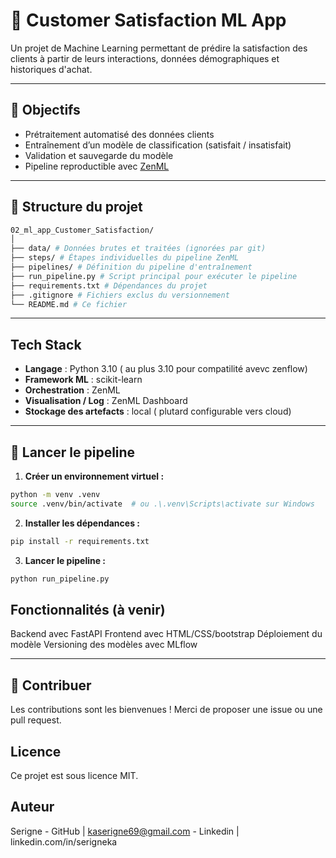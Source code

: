 # 🧠 Customer Satisfaction ML App

Un projet de Machine Learning permettant de prédire la satisfaction des clients à partir de leurs interactions, données démographiques et historiques d'achat.

---

## 📌 Objectifs

- Prétraitement automatisé des données clients
- Entraînement d’un modèle de classification (satisfait / insatisfait)
- Validation et sauvegarde du modèle
- Pipeline reproductible avec [ZenML](https://zenml.io)

---

## 📁 Structure du projet

```bash
02_ml_app_Customer_Satisfaction/
│
├── data/ # Données brutes et traitées (ignorées par git)
├── steps/ # Étapes individuelles du pipeline ZenML
├── pipelines/ # Définition du pipeline d'entraînement
├── run_pipeline.py # Script principal pour exécuter le pipeline
├── requirements.txt # Dépendances du projet
├── .gitignore # Fichiers exclus du versionnement
└── README.md # Ce fichier
````

---
##  Tech Stack

- **Langage** : Python 3.10 ( au plus 3.10 pour compatilité avevc zenflow)
- **Framework ML** : scikit-learn
- **Orchestration** : ZenML
- **Visualisation / Log** : ZenML Dashboard
- **Stockage des artefacts** : local ( plutard configurable vers cloud)

---
## 🚀 Lancer le pipeline
1. **Créer un environnement virtuel :**

```bash
python -m venv .venv
source .venv/bin/activate  # ou .\.venv\Scripts\activate sur Windows
```

2. **Installer les dépendances :**
```bash
pip install -r requirements.txt
```
3. **Lancer le pipeline :**
```bash
python run_pipeline.py
```
## Fonctionnalités (à venir)
Backend avec FastAPI
Frontend avec HTML/CSS/bootstrap
Déploiement du modèle
Versioning des modèles avec MLflow

---
## 🤝 Contribuer
Les contributions sont les bienvenues ! Merci de proposer une issue ou une pull request.


## Licence
Ce projet est sous licence MIT.


## Auteur
Serigne - GitHub | kaserigne69@gmail.com - Linkedin | linkedin.com/in/serigneka
